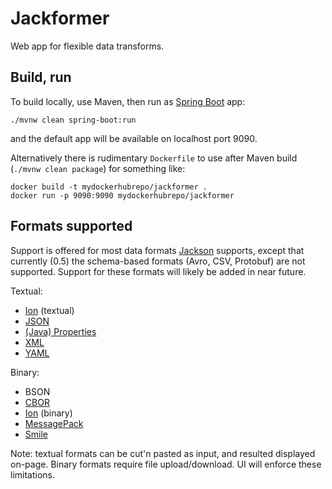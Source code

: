 # Jackformer

Web app for flexible data transforms.

## Build, run

To build locally, use Maven, then run as [Spring Boot](https://spring.io/projects/spring-boot) app:

    ./mvnw clean spring-boot:run

and the default app will be available on localhost port 9090.

Alternatively there is rudimentary `Dockerfile` to use after Maven build (`./mvnw clean package`)
for something like:

    docker build -t mydockerhubrepo/jackformer .
    docker run -p 9090:9090 mydockerhubrepo/jackformer

## Formats supported

Support is offered for most data formats [Jackson](https://github.com/FasterXML/jackson) supports,
except that currently (0.5) the schema-based formats (Avro, CSV, Protobuf) are not supported.
Support for these formats will likely be added in near future.

Textual:

* [Ion](https://en.wikipedia.org/wiki/Ion_(serialization_format)) (textual)
* [JSON](https://en.wikipedia.org/wiki/JSON)
* [(Java) Properties](https://en.wikipedia.org/wiki/.properties)
* [XML](https://en.wikipedia.org/wiki/XML)
* [YAML](https://en.wikipedia.org/wiki/YAML)

Binary:

* BSON
* [CBOR](https://en.wikipedia.org/wiki/CBOR)
* [Ion](https://en.wikipedia.org/wiki/Ion_(serialization_format)) (binary)
* [MessagePack](https://en.wikipedia.org/wiki/MessagePack)
* [Smile](https://en.wikipedia.org/wiki/Smile_(data_interchange_format))

Note: textual formats can be cut'n pasted as input, and resulted displayed on-page.
Binary formats require file upload/download. UI will enforce these limitations.







